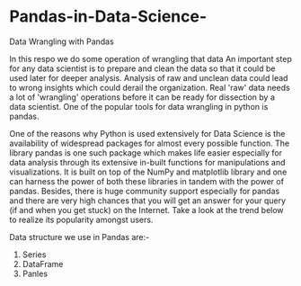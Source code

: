 # Pandas-in-Data-Science-
Data Wrangling with Pandas

 In this respo we do some operation of wrangling that data An important step for any data scientist is to prepare and clean the data so that it could be used later for deeper analysis. Analysis of raw and unclean data could lead to wrong insights which could derail the organization. Real 'raw' data needs a lot of 'wrangling' operations before it can be ready for dissection by a data scientist. One of the popular tools for data wrangling in python is pandas.

One of the reasons why Python is used extensively for Data Science is the availability of widespread packages for almost every possible function. The library pandas is one such package which makes life easier especially for data analysis through its extensive in-built functions for manipulations and visualizations. It is built on top of the NumPy and matplotlib library and one can harness the power of both these libraries in tandem with the power of pandas. Besides, there is huge community support especially for pandas and there are very high chances that you will get an answer for your query (if and when you get stuck) on the Internet. Take a look at the trend below to realize its popularity amongst users.

Data structure we use in Pandas are:-
1. Series
2. DataFrame
3. Panles 
